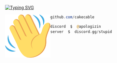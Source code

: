 [![Typing SVG](https://readme-typing-svg.demolab.com?font=Silkscreen&pause=1000&color=FFFFFF&width=435&lines=CRUEL.LOL+%7C+PERSONAL+BIO)](https://git.io/typing-svg)

<img align="left" src="https://github.com/cakecable/cakecable/blob/main/images/waving-hand-sign-emoji-2048x1980-s2qlps2b.png" width="147" alt="Wave Image" /> 

```powershell
github.com/cakecable
```

```php
discord  $  @apologizin
server  $  discord.gg/stupid
```

## 
&zwnj;
